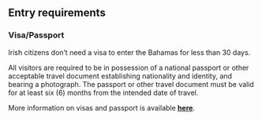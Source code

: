 ## Entry requirements

### **Visa/Passport**

Irish citizens don’t need a visa to enter the Bahamas for less than 30 days.

All visitors are required to be in possession of a national passport or other acceptable travel document establishing nationality and identity, and bearing a photograph. The passport or other travel document must be valid for at least six (6) months from the intended date of travel.

More information on visas and passport is available [**here**](https://www.bahamas.com/plan-your-trip/island-faq/visa-immigration).
